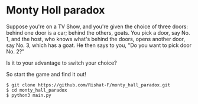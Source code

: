 # Monty Holl paradox

Suppose you're on a TV Show, and you're given the choice of three doors: behind one door is a car; behind the others, goats. You pick a door, say No. 1, and the host, who knows what's behind the doors, opens another door, say No. 3, which has a goat. He then says to you, "Do you want to pick door No. 2?"

Is it to your advantage to switch your choice?

So start the game and find it out!

```console
$ git clone https://github.com/Rishat-F/monty_hall_paradox.git
$ cd monty_hall_paradox
$ python3 main.py
```
